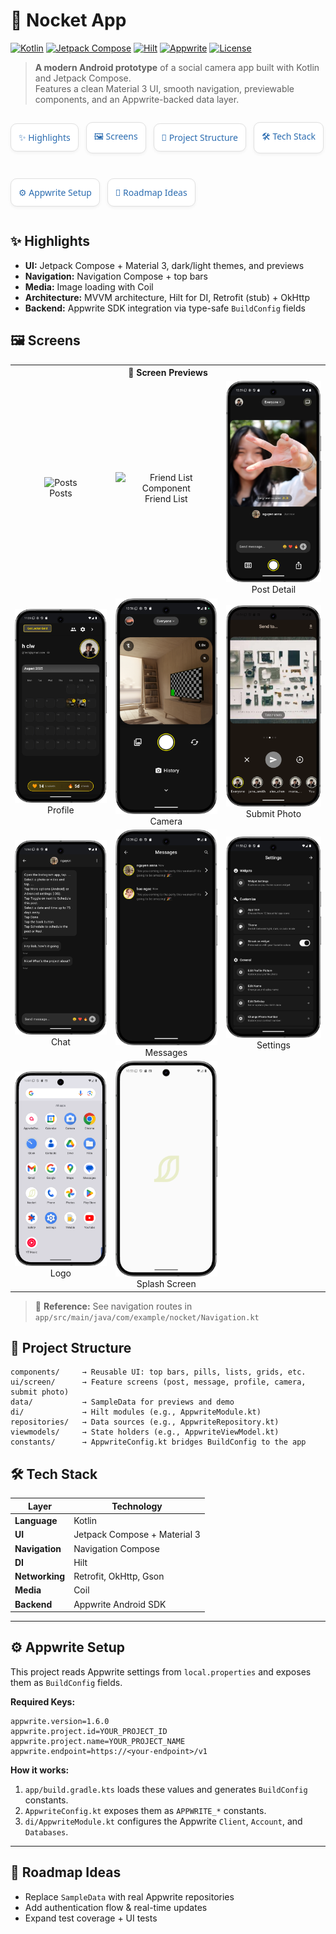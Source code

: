 # 📸 Nocket App

[![Kotlin](https://img.shields.io/badge/Kotlin-2.0.21-blue?logo=kotlin)](https://kotlinlang.org/)
[![Jetpack Compose](https://img.shields.io/badge/Jetpack%20Compose-Material%203-4285F4?logo=jetpackcompose)](https://developer.android.com/jetpack/compose)
[![Hilt](https://img.shields.io/badge/Hilt-DI-FF6F00?logo=dagger)](https://dagger.dev/hilt/)
[![Appwrite](https://img.shields.io/badge/Appwrite-Cloud-F02E65?logo=appwrite)](https://appwrite.io/)
[![License](https://img.shields.io/badge/License-MIT-green)](LICENSE)

> **A modern Android prototype** of a social camera app built with Kotlin and Jetpack Compose.  
> Features a clean Material 3 UI, smooth navigation, previewable components, and an Appwrite-backed
> data layer.

<div style="
    display: flex;
    align-items: center;
    flex-wrap: wrap;
    gap: 12px;
    font-family: 'Segoe UI', Roboto, sans-serif;
">

<a href="#-highlights" style="
flex: 1 1 calc(50% - 12px);
background: #ffffff;
border: 1px solid #e0e0e0;
border-radius: 10px;
padding: 12px;
text-decoration: none;
color: #2b6cb0;
box-shadow: 0 2px 5px rgba(0,0,0,0.05);
transition: all 0.2s ease;
display: flex;
align-items: center;
font-weight: 500;
" onmouseover="this.style.background='#f7fafc'" onmouseout="this.style.background='#ffffff'">
✨ Highlights
</a>

<a href="#-screens" style="
flex: 1 1 calc(50% - 12px);
background: #ffffff;
border: 1px solid #e0e0e0;
border-radius: 10px;
padding: 12px;
text-decoration: none;
color: #2b6cb0;
box-shadow: 0 2px 5px rgba(0,0,0,0.05);
transition: all 0.2s ease;
display: flex;
align-items: center;
font-weight: 500;
" onmouseover="this.style.background='#f7fafc'" onmouseout="this.style.background='#ffffff'">
🖼 Screens
</a>

<a href="#-project-structure" style="
flex: 1 1 calc(50% - 12px);
background: #ffffff;
border: 1px solid #e0e0e0;
border-radius: 10px;
padding: 12px;
text-decoration: none;
color: #2b6cb0;
box-shadow: 0 2px 5px rgba(0,0,0,0.05);
transition: all 0.2s ease;
display: flex;
align-items: center;
font-weight: 500;
" onmouseover="this.style.background='#f7fafc'" onmouseout="this.style.background='#ffffff'">
📂 Project Structure
</a>

<a href="#-tech-stack" style="
flex: 1 1 calc(50% - 12px);
background: #ffffff;
border: 1px solid #e0e0e0;
border-radius: 10px;
padding: 12px;
text-decoration: none;
color: #2b6cb0;
box-shadow: 0 2px 5px rgba(0,0,0,0.05);
transition: all 0.2s ease;
display: flex;
align-items: center;
font-weight: 500;
" onmouseover="this.style.background='#f7fafc'" onmouseout="this.style.background='#ffffff'">
🛠 Tech Stack
</a>

<a href="#-appwrite-setup" style="
flex: 1 1 calc(50% - 12px);
background: #ffffff;
border: 1px solid #e0e0e0;
border-radius: 10px;
padding: 12px;
text-decoration: none;
color: #2b6cb0;
box-shadow: 0 2px 5px rgba(0,0,0,0.05);
transition: all 0.2s ease;
display: flex;
align-items: center;
font-weight: 500;
" onmouseover="this.style.background='#f7fafc'" onmouseout="this.style.background='#ffffff'">
⚙ Appwrite Setup
</a>

<a href="#-roadmap-ideas" style="
flex: 1 1 calc(50% - 12px);
background: #ffffff;
border: 1px solid #e0e0e0;
border-radius: 10px;
padding: 12px;
text-decoration: none;
color: #2b6cb0;
box-shadow: 0 2px 5px rgba(0,0,0,0.05);
transition: all 0.2s ease;
display: flex;
align-items: center;
font-weight: 500;
" onmouseover="this.style.background='#f7fafc'" onmouseout="this.style.background='#ffffff'">
🚀 Roadmap Ideas
</a>

</div>

## ✨ Highlights

- **UI:** Jetpack Compose + Material 3, dark/light themes, and previews
- **Navigation:** Navigation Compose + top bars
- **Media:** Image loading with Coil
- **Architecture:** MVVM architecture, Hilt for DI, Retrofit (stub) + OkHttp
- **Backend:** Appwrite SDK integration via type-safe `BuildConfig` fields

## 🖼 Screens

<div align="center">
  <table>
    <tr><th colspan="3">📱 Screen Previews</th></tr>
    <tr>
      <td align="center"><img src="Sources/assets/post_screen.png" alt="Posts" width="240"/><br/>Posts</td>
      <td align="center"><img src="Sources/assets/post_screen_list_friend_component.png" alt="Friend List Component" width="240"/><br/>Friend List</td>
      <td align="center"><img src="Sources/assets/post_detail_screen.png" alt="Post Detail" width="240"/><br/>Post Detail</td>
    </tr>
    <tr>
      <td align="center"><img src="Sources/assets/my_profile_screen.png" alt="Profile" width="240"/><br/>Profile</td>
      <td align="center"><img src="Sources/assets/take_photo_screen.png" alt="Camera" width="240"/><br/>Camera</td>
      <td align="center"><img src="Sources/assets/submit_photo_screen.png" alt="Submit Photo" width="240"/><br/>Submit Photo</td>
    </tr>
    <tr>
      <td align="center"><img src="Sources/assets/one_to_one_message_screen.png" alt="Post Detail" width="240"/><br/>Chat</td>
      <td align="center"><img src="Sources/assets/messages_screen.png" alt="Messages" width="240"/><br/>Messages</td>
      <td align="center"><img src="Sources/assets/settings_screen.png" alt="Settings" width="240"/><br/>Settings</td>
    </tr>

<tr>
      <td align="center"><img src="Sources/assets/logo.png" alt="Logo" width="240"/><br/>Logo</td>
      <td align="center"><img src="Sources/assets/splash_screen.png" alt="Splash Screen" width="240"/><br/>Splash Screen</td>
</tr>
  </table>
</div>

> 📌 **Reference:** See navigation routes in  
> `app/src/main/java/com/example/nocket/Navigation.kt`

## 📂 Project Structure

```
components/     → Reusable UI: top bars, pills, lists, grids, etc.
ui/screen/      → Feature screens (post, message, profile, camera, submit photo)
data/           → SampleData for previews and demo
di/             → Hilt modules (e.g., AppwriteModule.kt)
repositories/   → Data sources (e.g., AppwriteRepository.kt)
viewmodels/     → State holders (e.g., AppwriteViewModel.kt)
constants/      → AppwriteConfig.kt bridges BuildConfig to the app
```

## 🛠 Tech Stack

| Layer          | Technology                   |
|----------------|------------------------------|
| **Language**   | Kotlin                       |
| **UI**         | Jetpack Compose + Material 3 |
| **Navigation** | Navigation Compose           |
| **DI**         | Hilt                         |
| **Networking** | Retrofit, OkHttp, Gson       |
| **Media**      | Coil                         |
| **Backend**    | Appwrite Android SDK         |

---

## ⚙ Appwrite Setup

This project reads Appwrite settings from `local.properties` and exposes them as `BuildConfig`
fields.

**Required Keys:**

```properties
appwrite.version=1.6.0
appwrite.project.id=YOUR_PROJECT_ID
appwrite.project.name=YOUR_PROJECT_NAME
appwrite.endpoint=https://<your-endpoint>/v1
```

**How it works:**

1. `app/build.gradle.kts` loads these values and generates `BuildConfig` constants.
2. `AppwriteConfig.kt` exposes them as `APPWRITE_*` constants.
3. `di/AppwriteModule.kt` configures the Appwrite `Client`, `Account`, and `Databases`.

---

## 🚀 Roadmap Ideas

- Replace `SampleData` with real Appwrite repositories
- Add authentication flow & real-time updates
- Expand test coverage + UI tests
